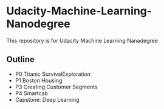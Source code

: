 # Udacity-Machine-Learning-Nanodegree

This repository is for Udacity Machine Learning Nanadegree

## Outline

+ P0 Titanic SurvivalExploration
+ P1 Boston Housing
+ P3 Creating Customer Segments
+ P4 Smartcab
+ Capstone: Deep Learning
